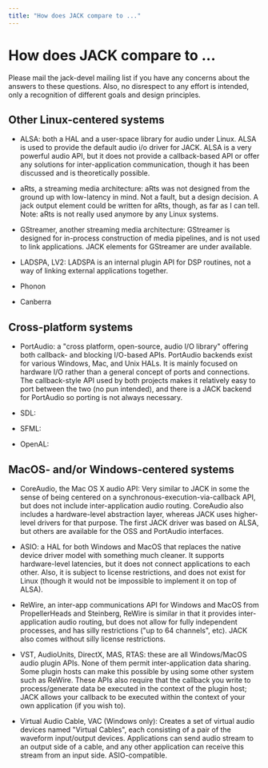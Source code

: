 ```yaml
---
title: "How does JACK compare to ..."
---
```


# How does JACK compare to ...

Please mail the jack-devel mailing list if you have any concerns about
the answers to these questions. Also, no disrespect to any effort is
intended, only a recognition of different goals and design principles.

## Other Linux-centered systems

* ALSA: both a HAL and a user-space library for audio under Linux.
  ALSA is used to provide the default audio i/o driver for JACK.  ALSA
  is a very powerful audio API, but it does not provide a callback-based
  API or offer any solutions for inter-application communication, though
  it has been discussed and is theoretically possible.

* aRts, a streaming media architecture:
  aRts was not designed from the ground up with low-latency in mind.
  Not a fault, but a design decision. A jack output element could be
  written for aRts, though, as far as I can tell.  Note: aRts is not
  really used anymore by any Linux systems.

* GStreamer, another streaming media architecture:
  GStreamer is designed for in-process construction of media pipelines,
  and is not used to link applications.
  JACK elements for GStreamer are under available.

* LADSPA, LV2: LADSPA is an internal plugin API for DSP routines,
  not a way of linking external applications together.

* Phonon

* Canberra

## Cross-platform systems

* PortAudio:
  a "cross platform, open-source, audio I/O library" offering both
  callback- and blocking I/O-based APIs.  PortAudio backends exist for
  various Windows, Mac, and Unix HALs.  It is mainly focused on hardware
  I/O rather than a general concept of ports and connections. The
  callback-style API used by both projects makes it relatively easy to
  port between the two (no pun intended), and there is a JACK backend
  for PortAudio so porting is not always necessary.

* SDL:

* SFML:

* OpenAL:

## MacOS- and/or Windows-centered systems

* CoreAudio, the Mac OS X audio API:
  Very similar to JACK in some the sense of being centered on a
  synchronous-execution-via-callback API, but does not include
  inter-application audio routing. CoreAudio also includes a
  hardware-level abstraction layer, whereas JACK uses higher-level
  drivers for that purpose. The first JACK driver was based on ALSA, but
  others are available for the OSS and PortAudio interfaces.

* ASIO:
  a HAL for both Windows and MacOS that replaces the native device
  driver model with something much cleaner. It supports hardware-level
  latencies, but it does not connect applications to each other.  Also,
  it is subject to license restrictions, and does not exist for Linux
  (though it would not be impossible to implement it on top of ALSA).

* ReWire, an inter-app communications API for Windows and MacOS
  from PropellerHeads and Steinberg, ReWire is similar in that it
  provides inter-application audio routing, but does not allow for fully
  independent processes, and has silly restrictions ("up to 64
  channels", etc).  JACK also comes without silly license restrictions.

* VST, AudioUnits, DirectX, MAS, RTAS:
  these are all Windows/MacOS audio plugin APIs. None of them permit
  inter-application data sharing. Some plugin hosts can make this
  possible by using some other system such as ReWire. These APIs also
  require that the callback you write to process/generate data be
  executed in the context of the plugin host; JACK allows your callback
  to be executed within the context of your own application (if you wish
  to).

* Virtual Audio Cable, VAC (Windows only):
  Creates a set of virtual audio devices named "Virtual Cables", each
  consisting of a pair of the waveform input/output devices.
  Applications can send audio stream to an output side of a cable, and
  any other application can receive this stream from an input side.
  ASIO-compatible.

